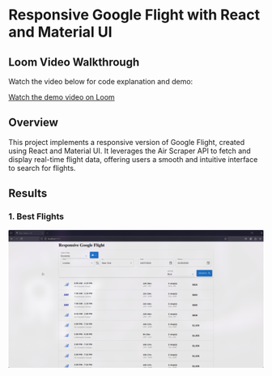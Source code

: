 # Responsive Google Flight with React and Material UI

## Loom Video Walkthrough

Watch the video below for code explanation and demo:

[Watch the demo video on Loom](https://www.loom.com/share/c8e9c40b8b944b8199ae9ee3df00bbbc)

## Overview

This project implements a responsive version of Google Flight, created using React and Material UI. It leverages the Air Scraper API to fetch and display real-time flight data, offering users a smooth and intuitive interface to search for flights.

## Results

### 1. Best Flights
![Fastest Flight](./results/best.png)
